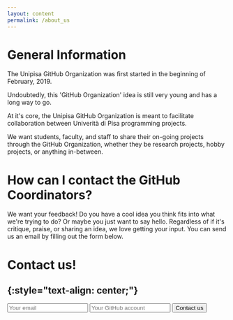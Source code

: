 ```yaml
---
layout: content
permalink: /about_us
---
```

# General Information


The Unipisa GitHub Organization was first started in the beginning of February, 2019. 

 Undoubtedly, this 'GitHub Organization' idea is still very young and has a long way to go. 

At it's core, the Unipisa GitHub Organization is meant to facilitate collaboration between Univerità di Pisa programming projects. 

We want students, faculty, and staff to share their on-going projects through the GitHub Organization, whether they be research projects, hobby projects, or anything in-between.


# How can I contact the GitHub Coordinators?


We want your feedback! Do you have a cool idea you think fits into what we're trying to do? Or maybe you just want to say hello. Regardless of if it's critique, praise, or sharing an idea, we love getting your input. You can send us an email by filling out the form below.
<!--, or by contacting us directly through <github-g@vt.edu>.TODO: inserire email ufficiale-->

# **Contact us!**
{:style="text-align: center;"}
---

<form method="POST" action="https://formspree.io/%67%75%69%64%6f%2e%73%63%61%74%65%6e%61@%75%6e%69%70%69%2e%69%74">
  <input  class="rounded" type="email" name="email" placeholder="Your email">
  <input  class="rounded" name="message" placeholder="Your GitHub account">
  <input class="rounded" type="submit" value ="Contact us">
  <input type="hidden" name="_subject" value="NEW CONTACT" />
</form>